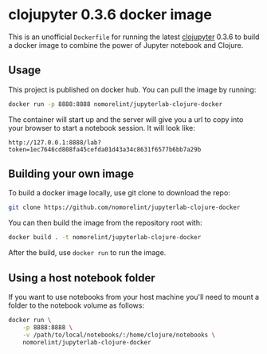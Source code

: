 # clojupyter 0.3.6 docker image

This is an unofficial `Dockerfile` for running the latest [clojupyter](https://github.com/clojupyter/clojupyter) 0.3.6
to build a docker image to combine the power of Jupyter notebook and Clojure.

## Usage

This project is published on docker hub. You can pull the image by running:

```sh
docker run -p 8888:8888 nomorelint/jupyterlab-clojure-docker
```

The container will start up and the server will give you a url to copy into your browser to start a notebook session. It will look like:

```
http://127.0.0.1:8888/lab?token=1ec7646cd808fa45cefda01d43a34c8631f6577b6bb7a29b
```

## Building your own image

To build a docker image locally, use git clone to download the repo:
```sh
git clone https://github.com/nomorelint/jupyterlab-clojure-docker
```

You can then build the image from the repository root with:

```sh
docker build . -t nomorelint/jupyterlab-clojure-docker
```

After the build, use `docker run` to run the image.

## Using a host notebook folder

If you want to use notebooks from your host machine you'll need to mount a folder to the notebook volume as follows:

```sh
docker run \
    -p 8888:8888 \
    -v /path/to/local/notebooks/:/home/clojure/notebooks \
    nomorelint/jupyterlab-clojure-docker
```
